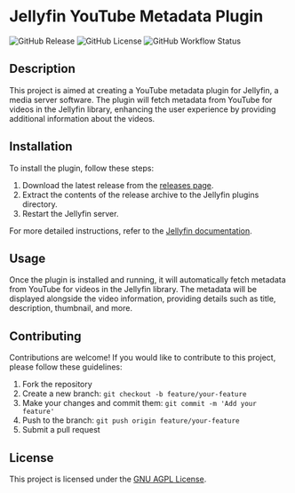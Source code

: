 # Jellyfin YouTube Metadata Plugin

![GitHub Release](https://img.shields.io/github/v/release/neBM/jellyfin-youtube-metadata-plugin)
![GitHub License](https://img.shields.io/github/license/neBM/jellyfin-youtube-metadata-plugin)
![GitHub Workflow Status](https://img.shields.io/github/actions/workflow/status/neBM/jellyfin-youtube-metadata-plugin/test.yaml?branch=master)

## Description

This project is aimed at creating a YouTube metadata plugin for Jellyfin, a media server software. The plugin will fetch metadata from YouTube for videos in the Jellyfin library, enhancing the user experience by providing additional information about the videos.

## Installation

To install the plugin, follow these steps:

1. Download the latest release from the [releases page](https://github.com/neBM/jellyfin-youtube-metadata-plugin/releases).
2. Extract the contents of the release archive to the Jellyfin plugins directory.
3. Restart the Jellyfin server.

For more detailed instructions, refer to the [Jellyfin documentation](https://jellyfin.org/docs/general/server/plugins/#manual).

## Usage

Once the plugin is installed and running, it will automatically fetch metadata from YouTube for videos in the Jellyfin library. The metadata will be displayed alongside the video information, providing details such as title, description, thumbnail, and more.

## Contributing

Contributions are welcome! If you would like to contribute to this project, please follow these guidelines:

1. Fork the repository
2. Create a new branch: `git checkout -b feature/your-feature`
3. Make your changes and commit them: `git commit -m 'Add your feature'`
4. Push to the branch: `git push origin feature/your-feature`
5. Submit a pull request

## License

This project is licensed under the [GNU AGPL License](LICENSE).
